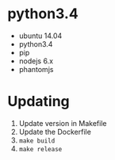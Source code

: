 # python3.4

- ubuntu 14.04
- python3.4
- pip
- nodejs 6.x
- phantomjs

# Updating

1. Update version in Makefile
2. Update the Dockerfile
3. `make build`
4. `make release`
